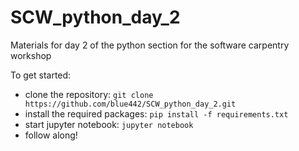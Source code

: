 # SCW_python_day_2
Materials for day 2 of the python section for the software carpentry workshop

To get started:
- clone the repository: `git clone https://github.com/blue442/SCW_python_day_2.git`
- install the required packages: `pip install -f requirements.txt`
- start jupyter notebook: `jupyter notebook`
- follow along!
